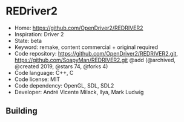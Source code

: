 # REDriver2

- Home: https://github.com/OpenDriver2/REDRIVER2
- Inspiration: Driver 2
- State: beta
- Keyword: remake, content commercial + original required
- Code repository: https://github.com/OpenDriver2/REDRIVER2.git, https://github.com/SoapyMan/REDRIVER2.git @add (@archived, @created 2019, @stars 74, @forks 4)
- Code language: C++, C
- Code license: MIT
- Code dependency: OpenGL, SDL, SDL2
- Developer: André Vicente Milack, Ilya, Mark Ludwig

## Building
